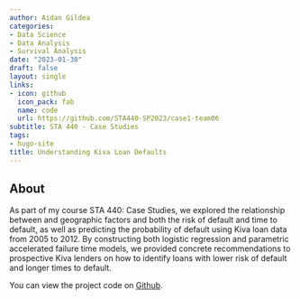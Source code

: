 ```yaml
---
author: Aidan Gildea
categories:
- Data Science
- Data Analysis
- Survival Analysis
date: "2023-01-30"
draft: false
layout: single
links:
- icon: github
  icon_pack: fab
  name: code
  url: https://github.com/STA440-SP2023/case1-team06
subtitle: STA 440 - Case Studies
tags:
- hugo-site
title: Understanding Kiva Loan Defaults
---
```


## About

As part of my course STA 440: Case Studies, we explored the relationship between and geographic factors and both the risk of default and time to default, as well as predicting the probability of default using Kiva loan data from 2005 to 2012. By constructing both logistic regression and parametric accelerated failure time models, we provided concrete recommendations to prospective Kiva lenders on how to identify loans with lower risk of default and longer times to default.

You can view the project code on [Github](https://github.com/STA440-SP2023/case1-team06).